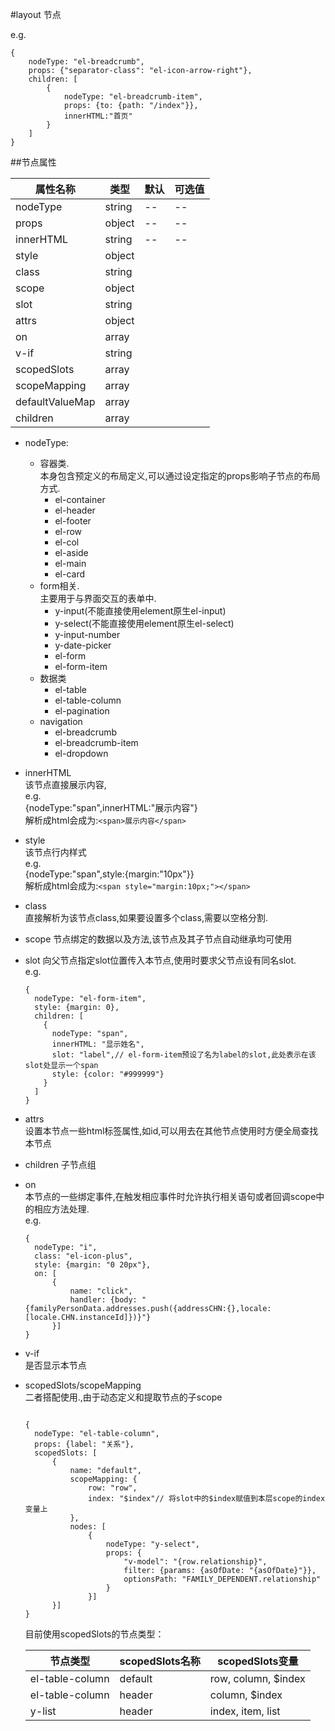 #layout 节点

e.g. 
```
{
	nodeType: "el-breadcrumb",
	props: {"separator-class": "el-icon-arrow-right"},
	children: [
		{
			nodeType: "el-breadcrumb-item",
			props: {to: {path: "/index"}},
			innerHTML:"首页"
		}
	]
}

```
##节点属性

|属性名称|类型|默认|可选值|
|-----|---|---|----|
|nodeType|string|--|--|
|props|object|--|--|
|innerHTML|string|--|--|
|style|object|||
|class|string|||
|scope|object|||
|slot|string|||
|attrs|object|||
|on|array|||
|v-if|string|||
|scopedSlots|array|||
|scopeMapping|array|||
|defaultValueMap|array|||
|children|array|||

- nodeType:<br>
  - 容器类.<br> 
    本身包含预定义的布局定义,可以通过设定指定的props影响子节点的布局方式.
    - el-container
    - el-header
    - el-footer
    - el-row
    - el-col
    - el-aside
    - el-main
    - el-card
  - form相关.<br>
    主要用于与界面交互的表单中.
    - y-input(不能直接使用element原生el-input)
    - y-select(不能直接使用element原生el-select)
    - y-input-number
    - y-date-picker
    - el-form
    - el-form-item
  - 数据类
    - el-table
    - el-table-column
    - el-pagination
  - navigation
    - el-breadcrumb
    - el-breadcrumb-item
    - el-dropdown

- innerHTML<br>
  该节点直接展示内容,  
  e.g.  
  {nodeType:"span",innerHTML:"展示内容"}  
  解析成html会成为:`<span>展示内容</span>`
- style<br>
  该节点行内样式  
  e.g.  
  {nodeType:"span",style:{margin:"10px"}}  
  解析成html会成为:`<span style="margin:10px;"></span>`
- class<br>
  直接解析为该节点class,如果要设置多个class,需要以空格分割.
- scope
  节点绑定的数据以及方法,该节点及其子节点自动继承均可使用
- slot
  向父节点指定slot位置传入本节点,使用时要求父节点设有同名slot.  
  e.g.  
  ```
  {
    nodeType: "el-form-item",
    style: {margin: 0},
    children: [
      {
        nodeType: "span",
        innerHTML: "显示姓名",
        slot: "label",// el-form-item预设了名为label的slot,此处表示在该slot处显示一个span
        style: {color: "#999999"}
      }
    ]
  }
  ```
- attrs<br>
  设置本节点一些html标签属性,如id,可以用去在其他节点使用时方便全局查找本节点
- children
  子节点组
- on<br>
  本节点的一些绑定事件,在触发相应事件时允许执行相关语句或者回调scope中的相应方法处理.  
  e.g.
  ```
  {
  	nodeType: "i",
  	class: "el-icon-plus",
  	style: {margin: "0 20px"},
  	on: [
  		{
  			name: "click",
  			handler: {body: "{familyPersonData.addresses.push({addressCHN:{},locale:[locale.CHN.instanceId]})}"}
  		}]
  }
  ```
- v-if<br>
  是否显示本节点
- scopedSlots/scopeMapping<br>
  二者搭配使用.,由于动态定义和提取节点的子scope
  ``` 
  
  {
  	nodeType: "el-table-column",
  	props: {label: "关系"},
  	scopedSlots: [
  		{
  			name: "default",
  			scopeMapping: {
  				row: "row",
  				index: "$index"// 将slot中的$index赋值到本层scope的index变量上
  			},
  			nodes: [
  				{
  					nodeType: "y-select",
  					props: {
  						"v-model": "{row.relationship}",
  						filter: {params: {asOfDate: "{asOfDate}"}},
  						optionsPath: "FAMILY_DEPENDENT.relationship"
  					}
  				}]
  		}]
  }
  ```
  目前使用scopedSlots的节点类型：
    
  |节点类型|scopedSlots名称|scopedSlots变量|
  |---|---|---|
  |el-table-column|default|row, column, $index|
  |el-table-column|header|column, $index|
  |y-list|header|index, item, list|
  

    
  
